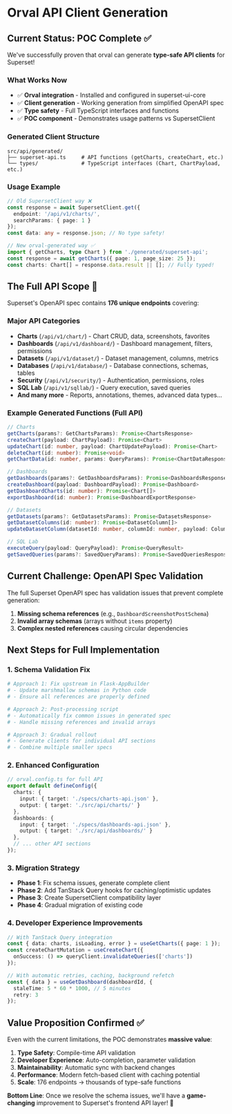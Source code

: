 # Orval API Client Generation

## Current Status: POC Complete ✅

We've successfully proven that orval can generate **type-safe API clients** for Superset!

### What Works Now
- ✅ **Orval integration** - Installed and configured in superset-ui-core
- ✅ **Client generation** - Working generation from simplified OpenAPI spec
- ✅ **Type safety** - Full TypeScript interfaces and functions
- ✅ **POC component** - Demonstrates usage patterns vs SupersetClient

### Generated Client Structure
```
src/api/generated/
├── superset-api.ts     # API functions (getCharts, createChart, etc.)
└── types/              # TypeScript interfaces (Chart, ChartPayload, etc.)
```

### Usage Example
```typescript
// Old SupersetClient way ❌
const response = await SupersetClient.get({
  endpoint: '/api/v1/charts/',
  searchParams: { page: 1 }
});
const data: any = response.json; // No type safety!

// New orval-generated way ✅  
import { getCharts, type Chart } from './generated/superset-api';
const response = await getCharts({ page: 1, page_size: 25 });
const charts: Chart[] = response.data.result || []; // Fully typed!
```

## The Full API Scope 🚀

Superset's OpenAPI spec contains **176 unique endpoints** covering:

### Major API Categories
- **Charts** (`/api/v1/chart/`) - Chart CRUD, data, screenshots, favorites
- **Dashboards** (`/api/v1/dashboard/`) - Dashboard management, filters, permissions  
- **Datasets** (`/api/v1/dataset/`) - Dataset management, columns, metrics
- **Databases** (`/api/v1/database/`) - Database connections, schemas, tables
- **Security** (`/api/v1/security/`) - Authentication, permissions, roles
- **SQL Lab** (`/api/v1/sqllab/`) - Query execution, saved queries
- **And many more** - Reports, annotations, themes, advanced data types...

### Example Generated Functions (Full API)
```typescript
// Charts
getCharts(params?: GetChartsParams): Promise<ChartsResponse>
createChart(payload: ChartPayload): Promise<Chart>
updateChart(id: number, payload: ChartUpdatePayload): Promise<Chart>
deleteChart(id: number): Promise<void>
getChartData(id: number, params: QueryParams): Promise<ChartDataResponse>

// Dashboards  
getDashboards(params?: GetDashboardsParams): Promise<DashboardsResponse>
createDashboard(payload: DashboardPayload): Promise<Dashboard>
getDashboardCharts(id: number): Promise<Chart[]>
exportDashboard(id: number): Promise<DashboardExportResponse>

// Datasets
getDatasets(params?: GetDatasetsParams): Promise<DatasetsResponse>
getDatasetColumns(id: number): Promise<DatasetColumn[]>
updateDatasetColumn(datasetId: number, columnId: number, payload: ColumnPayload): Promise<DatasetColumn>

// SQL Lab
executeQuery(payload: QueryPayload): Promise<QueryResult>
getSavedQueries(params?: SavedQueryParams): Promise<SavedQueriesResponse>
```

## Current Challenge: OpenAPI Spec Validation

The full Superset OpenAPI spec has validation issues that prevent complete generation:
1. **Missing schema references** (e.g., `DashboardScreenshotPostSchema`)
2. **Invalid array schemas** (arrays without `items` property)
3. **Complex nested references** causing circular dependencies

## Next Steps for Full Implementation

### 1. Schema Validation Fix
```bash
# Approach 1: Fix upstream in Flask-AppBuilder
# - Update marshmallow schemas in Python code
# - Ensure all references are properly defined

# Approach 2: Post-processing script
# - Automatically fix common issues in generated spec
# - Handle missing references and invalid arrays

# Approach 3: Gradual rollout
# - Generate clients for individual API sections
# - Combine multiple smaller specs
```

### 2. Enhanced Configuration
```typescript
// orval.config.ts for full API
export default defineConfig({
  charts: {
    input: { target: './specs/charts-api.json' },
    output: { target: './src/api/charts/' }
  },
  dashboards: {
    input: { target: './specs/dashboards-api.json' },
    output: { target: './src/api/dashboards/' }
  },
  // ... other API sections
});
```

### 3. Migration Strategy
- **Phase 1**: Fix schema issues, generate complete client
- **Phase 2**: Add TanStack Query hooks for caching/optimistic updates
- **Phase 3**: Create SupersetClient compatibility layer
- **Phase 4**: Gradual migration of existing code

### 4. Developer Experience Improvements
```typescript
// With TanStack Query integration
const { data: charts, isLoading, error } = useGetCharts({ page: 1 });
const createChartMutation = useCreateChart({
  onSuccess: () => queryClient.invalidateQueries(['charts'])
});

// With automatic retries, caching, background refetch
const { data } = useGetDashboard(dashboardId, {
  staleTime: 5 * 60 * 1000, // 5 minutes
  retry: 3
});
```

## Value Proposition Confirmed ✅

Even with the current limitations, the POC demonstrates **massive value**:

1. **Type Safety**: Compile-time API validation
2. **Developer Experience**: Auto-completion, parameter validation
3. **Maintainability**: Automatic sync with backend changes  
4. **Performance**: Modern fetch-based client with caching potential
5. **Scale**: 176 endpoints → thousands of type-safe functions

**Bottom Line**: Once we resolve the schema issues, we'll have a **game-changing** improvement to Superset's frontend API layer! 🚀
